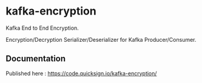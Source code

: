 # kafka-encryption

Kafka End to End Encryption.

Encryption/Decryption Serializer/Deserializer for Kafka Producer/Consumer. 

## Documentation

Published here :
https://code.quicksign.io/kafka-encryption/
